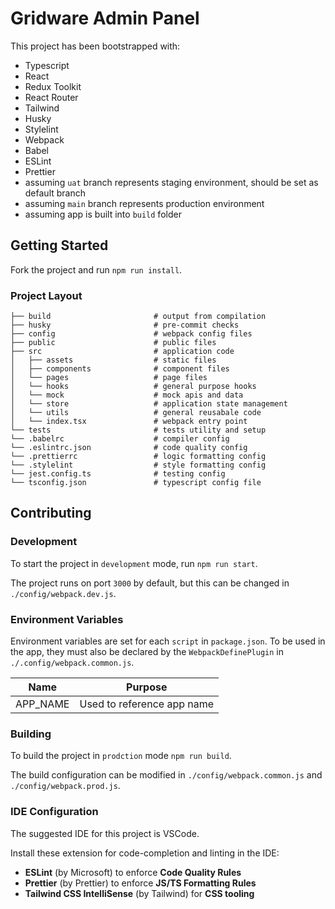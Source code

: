 # Gridware Admin Panel

This project has been bootstrapped with:

- Typescript
- React
- Redux Toolkit
- React Router
- Tailwind
- Husky
- Stylelint
- Webpack
- Babel
- ESLint
- Prettier
- assuming `uat` branch represents staging environment, should be set as default branch
- assuming `main` branch represents production environment
- assuming app is built into `build` folder

## Getting Started

Fork the project and run `npm run install`.

### Project Layout

```
├── build                       # output from compilation
├── husky                       # pre-commit checks
├── config                      # webpack config files
├── public                      # public files
├── src                         # application code
│   ├── assets                  # static files
│   ├── components              # component files
│   └── pages                   # page files
│   └── hooks                   # general purpose hooks
│   └── mock                    # mock apis and data
│   └── store                   # application state management
│   └── utils                   # general reusabale code
│   └── index.tsx               # webpack entry point
└── tests                       # tests utility and setup
└── .babelrc                    # compiler config
└── .eslintrc.json              # code quality config
└── .prettierrc                 # logic formatting config
└── .stylelint                  # style formatting config
└── jest.config.ts              # testing config
└── tsconfig.json               # typescript config file

```

## Contributing

### Development

To start the project in `development` mode, run `npm run start`.

The project runs on port `3000` by default, but this can be changed in `./config/webpack.dev.js`.

### Environment Variables

Environment variables are set for each `script` in `package.json`. To be used in the app, they must also be declared by the `WebpackDefinePlugin` in `./.config/webpack.common.js`.

| Name     | Purpose                    |
| -------- | -------------------------- |
| APP_NAME | Used to reference app name |

### Building

To build the project in `prodction` mode `npm run build`.

The build configuration can be modified in `./config/webpack.common.js` and `./config/webpack.prod.js`.

### IDE Configuration

The suggested IDE for this project is VSCode.

Install these extension for code-completion and linting in the IDE:

- **ESLint** (by Microsoft) to enforce **Code Quality Rules**
- **Prettier** (by Prettier) to enforce **JS/TS Formatting Rules**
- **Tailwind CSS IntelliSense** (by Tailwind) for **CSS tooling**
